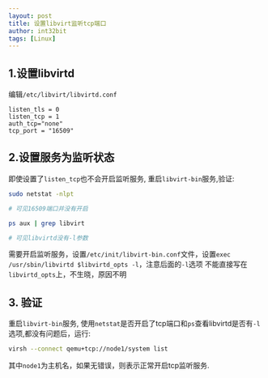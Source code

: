 ```yaml
---
layout: post
title: 设置libvirt监听tcp端口
author: int32bit
tags: [Linux]
---
```


## 1.设置libvirtd

编辑`/etc/libvirt/libvirtd.conf`

```
listen_tls = 0
listen_tcp = 1
auth_tcp="none"
tcp_port = "16509"
```

## 2.设置服务为监听状态

即使设置了`listen_tcp`也不会开启监听服务, 重启`libvirt-bin`服务,验证:

```bash
sudo netstat -nlpt 

# 可见16509端口并没有开启

ps aux | grep libvirt

# 可见libvirtd没有-l参数

```

需要开启监听服务，设置`/etc/init/libvirt-bin.conf`文件，设置`exec /usr/sbin/libvirtd $libvirtd_opts -l`，注意后面的`-l`选项
不能直接写在`libvirtd_opts`上，不生晓，原因不明

## 3. 验证

重启`libvirt-bin`服务, 使用`netstat`是否开启了tcp端口和`ps`查看libvirtd是否有`-l`选项,都没有问题后，运行:

```bash
virsh --connect qemu+tcp://node1/system list
```

其中`node1`为主机名，如果无错误，则表示正常开启tcp监听服务.
